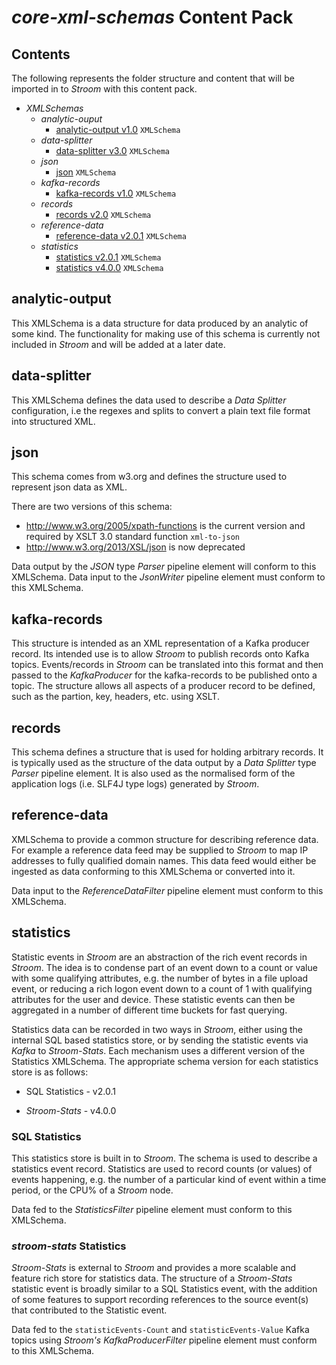 # _core-xml-schemas_ Content Pack

## Contents

The following represents the folder structure and content that will be imported in to _Stroom_ with this content pack.

* _XMLSchemas_ 
    * _analytic-ouput_ 
        * [analytic-output v1.0](#analytic-output) `XMLSchema`
    * _data-splitter_ 
        * [data-splitter v3.0](#data-splitter) `XMLSchema`
    * _json_ 
        * [json](#json) `XMLSchema`
    * _kafka-records_ 
        * [kafka-records v1.0](#kafka-records) `XMLSchema`
    * _records_ 
        * [records v2.0](#records) `XMLSchema`
    * _reference-data_ 
        * [reference-data v2.0.1](#reference-data) `XMLSchema`
    * _statistics_ 
        * [statistics v2.0.1](#statistics) `XMLSchema`
        * [statistics v4.0.0](#statistics) `XMLSchema`


## analytic-output 

This XMLSchema is a data structure for data produced by an analytic of some kind.
The functionality for making use of this schema is currently not included in _Stroom_ and will be added at a later date.

## data-splitter 

This XMLSchema defines the data used to describe a _Data Splitter_ configuration, i.e the regexes and splits to convert a plain text file format into structured XML.

## json 

This schema comes from w3.org and defines the structure used to represent json data as XML.

There are two versions of this schema:
* http://www.w3.org/2005/xpath-functions is the current version and required by XSLT 3.0 standard function `xml-to-json`
* http://www.w3.org/2013/XSL/json is now deprecated

Data output by the _JSON_ type _Parser_ pipeline element will conform to this XMLSchema. 
Data input to the _JsonWriter_ pipeline element must conform to this XMLSchema.

## kafka-records

This structure is intended as an XML representation of a Kafka producer record.
Its intended use is to allow _Stroom_ to publish records onto Kafka topics.
Events/records in _Stroom_ can be translated into this format and then passed to the _KafkaProducer_ for the kafka-records to be published onto a topic.
The structure allows all aspects of a producer record to be defined, such as the partion, key, headers, etc. using XSLT.

## records

This schema defines a structure that is used for holding arbitrary records.
It is typically used as the structure of the data output by a _Data Splitter_ type _Parser_ pipeline element.
It is also used as the normalised form of the application logs (i.e. SLF4J type logs) generated by _Stroom_.

## reference-data

XMLSchema to provide a common structure for describing reference data.
For example a reference data feed may be supplied to _Stroom_ to map IP addresses to fully qualified domain names.
This data feed would either be ingested as data conforming to this XMLSchema or converted into it.

Data input to the _ReferenceDataFilter_ pipeline element must conform to this XMLSchema.

## statistics

Statistic events in _Stroom_ are an abstraction of the rich event records in _Stroom_.
The idea is to condense part of an event down to a count or value with some qualifying attributes, e.g. the number of bytes in a file upload event, or reducing a rich logon event down to a count of 1 with qualifying attributes for the user and device.
These statistic events can then be aggregated in a number of different time buckets for fast querying. 

Statistics data can be recorded in two ways in _Stroom_, either using the internal SQL based statistics store, or by sending the statistic events via _Kafka_ to _Stroom-Stats_.
Each mechanism uses a different version of the Statistics XMLSchema.
The appropriate schema version for each statistics store is as follows:

* SQL Statistics - v2.0.1

* _Stroom-Stats_ - v4.0.0

### SQL Statistics

This statistics store is built in to _Stroom_.  The schema is used to describe a statistics event record.
Statistics are used to record counts (or values) of events happening, e.g. the number of a particular kind of event within a time period, or the CPU% of a _Stroom_ node.

Data fed to the _StatisticsFilter_ pipeline element must conform to this XMLSchema.

### _stroom-stats_ Statistics
_Stroom-Stats_ is external to _Stroom_ and provides a more scalable and feature rich store for statistics data.
The structure of a _Stroom-Stats_ statistic event is broadly similar to a SQL Statistics event, with the addition of some features to support recording references to the source event(s) that contributed to the Statistic event.

Data fed to the `statisticEvents-Count` and `statisticEvents-Value` Kafka topics using _Stroom's_ _KafkaProducerFilter_ pipeline element must conform to this XMLSchema.
